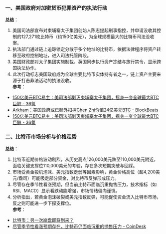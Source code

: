 ### 一、美国政府对加密货币犯罪资产的执法行动  
**总结**：  
1. 美国司法部宣布对柬埔寨太子集团创始人陈志提起刑事指控，并申请没收其控制的127,271枚比特币（约150亿美元），为全球规模最大的比特币司法没收案。  
2. 执法部门通过链上追踪锁定分散于多个地址的比特币，依据法律程序将资产转移至政府控制地址，进入司法托管阶段。  
3. 美国财政部对太子集团实施制裁，英国同步执行资产冻结与旅行禁令，显示跨国执法协作。  
4. 此次行动标志美国政府成为全球主要比特币实体持有者之一，链上资产主要来源于打击非法活动的执法没收。  
**参考**：  
- [150亿美元BTC易主：美司法部剿灭柬埔寨太子集团，摇身一变全球最大BTC巨鲸 - 36氪](https://m.36kr.com/p/3511623830690694)  
- [Arkham：美国政府或已额外扣押Chen Zhi价值24亿美元BTC - BlockBeats](https://www.theblockbeats.info/flash/316505)  
- [150亿美元BTC易主：美司法部剿灭柬埔寨太子集团，摇身一变全球最大BTC巨鲸 - 36氪](https://m.36kr.com/p/3511623830690694)  


### 二、比特币市场分析与价格走势  
**总结**：  
1. 比特币近期价格波动剧烈，从历史高点126,000美元跌至110,000美元附近，面临关键支撑位110,000美元的考验，存在多次短期突破与回踩。  
2. 市场受黄金投机泡沫、美元指数走弱等因素影响，黄金价格高位（超4,200美元/盎司）可能吸走部分资金，对比特币反弹形成压力。  
3. 尽管存在季节性看涨预期，但当前比特币面临沉重抛售压力，技术指标（如RSI、MACD）显示看跌动能增强，市场情绪偏向谨慎。  
4. 分析指出，若黄金泡沫破裂或美元指数反弹，可能促使资金流入比特币市场，反之则可能进一步下探支撑位。  
**参考**：  
- [比特币：另一次崩盘即将到来？](https://cryptonomist.ch/2025/10/16/%E6%AF%94%E7%89%B9%E5%B8%81%EF%BC%9A%E5%8F%A6%E4%B8%80%E6%AC%A1%E5%B4%A9%E7%9B%98%E5%8D%B3%E5%B0%86%E5%88%B0%E6%9D%A5%EF%BC%9F/)  
- [尽管季节性看涨预期存在，比特币仍面临沉重的抛售压力 - CoinDesk](https://www.coindesk.com/zh/markets/2025/10/16/bitcoin-faces-heavy-selling-pressure-despite-seasonal-bullish-expectations)